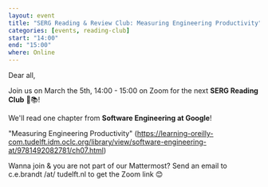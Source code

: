 ```yaml
---
layout: event
title: "SERG Reading & Review Club: Measuring Engineering Productivity"
categories: [events, reading-club]
start: "14:00"
end: "15:00"
where: Online
---
```


Dear all,

Join us on March the 5th, 14:00 - 15:00 on Zoom for the next **SERG Reading Club** 📖📚!

We'll read one chapter from **Software Engineering at Google**!

"Measuring Engineering Productivity" (https://learning-oreilly-com.tudelft.idm.oclc.org/library/view/software-engineering-at/9781492082781/ch07.html)

Wanna join & you are not part of our Mattermost?
Send an email to c.e.brandt /at/ tudelft.nl to get the Zoom link 😊
